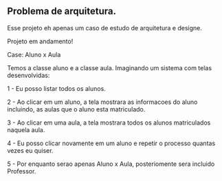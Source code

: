 ## Problema de arquitetura.

Esse projeto eh apenas um caso de estudo de arquitetura e designe.

Projeto em andamento!

Case: Aluno x Aula

Temos a classe aluno e a classe aula.
Imaginando um sistema com telas desenvolvidas:

1 - Eu posso listar todos os alunos.

2 - Ao clicar em um aluno, a tela mostrara as informacoes do aluno incluindo,
    as aulas que o aluno esta matriculado.

3 - Ao clicar em uma aula, a tela mostrara todos os alunos matriculados naquela aula.

4 - Eu posso clicar novamente em um aluno e repetir o processo quantas vezes eu quiser.

5 - Por enquanto serao apenas Aluno x Aula, posteriomente sera incluido Professor.